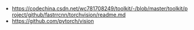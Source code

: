 - https://codechina.csdn.net/wc781708249/toolkit/-/blob/master/toolkit/project/github/fastrrcnn/torchvision/readme.md
- https://github.com/pytorch/vision